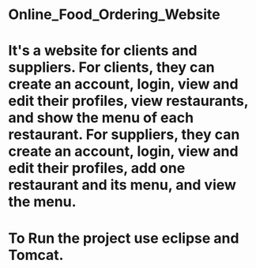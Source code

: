 # Online_Food_Ordering_Website
# It's a website for clients and suppliers. For clients, they can create an account, login, view and edit their profiles, view restaurants, and show the menu of each restaurant. For suppliers, they can create an account, login, view and edit their profiles, add one restaurant and its menu, and view the menu.
# To Run the project use eclipse and Tomcat.
